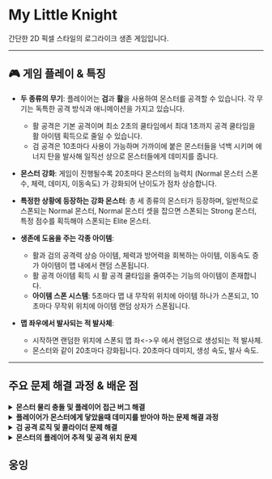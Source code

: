 # My Little Knight

간단한 2D 픽셀 스타일의 로그라이크 생존 게임입니다.

---
## 🎮 게임 플레이 & 특징

- **두 종류의 무기**: 플레이어는 **검**과 **활**을 사용하여 몬스터를 공격할 수 있습니다. 각 무기는 독특한 공격 방식과 애니메이션을 가지고 있습니다.
  - 활 공격은 기본 공격이며 최소 2초의 쿨타임에서 최대 1초까지 공격 쿨타임을 활 아이템 획득으로 줄일 수 있습니다.
  - 검 공격은 10초마다 사용이 가능하며 가까이에 붙은 몬스터들을 넉백 시키며 에너지 탄을 발사해 일직선 상으로 몬스터들에게 데미지를 줍니다. 

- **몬스터 강화**: 게임이 진행될수록 20초마다 몬스터의 능력치 (Normal 몬스터 스폰 수, 체력, 데미지, 이동속도) 가 강화되어 난이도가 점차 상승합니다.
  
- **특정한 상황에 등장하는 강화 몬스터**: 총 세 종류의 몬스터가 등장하며, 일반적으로 스폰되는 Normal 몬스터, Normal 몬스터 셋을 잡으면 스폰되는 Strong 몬스터, 특정 점수를 획득해야 스폰되는 Elite 몬스터.

- **생존에 도움을 주는 각종 아이템**:
  - 활과 검의 공격력 상승 아이템, 체력과 방어력을 회복하는 아이템, 이동속도 증가 아이템이 맵 내에서 랜덤 스폰됩니다.
  - 활 공격 아이템 획득 시 활 공격 쿨타임을 줄여주는 기능의 아이템이 존재합니다.
  - **아이템 스폰 시스템**: 5초마다 맵 내 무작위 위치에 아이템 하나가 스폰되고, 10초마다 무작위 위치에 아이템 랜덤 상자가 스폰됩니다.

- **맵 좌우에서 발사되는 적 발사체**:
  - 시작하면 랜덤한 위치에 스폰되 맵 좌<->우 에서 랜덤으로 생성되는 적 발사체.
  - 몬스터와 같이 20초마다 강화됩니다. 20초마다 데미지, 생성 속도, 발사 속도.

---


##  주요 문제 해결 과정 & 배운 점

<details>
<summary><b>몬스터 물리 충돌 및 플레이어 접근 버그 해결</b></summary>
<br/>


### 문제점

- 몬스터끼리 서로 겹치는 현상 발생
- 몬스터가 플레이어에게 다가가지 못하고, 보이지 않는 벽에 막히는 현상 발생
- 플레이어가 타일맵 밖으로 나가는 현상 발생

### 원인 분석

- **콜라이더 설정 오류**: 몬스터 프리팹에 콜라이더가 하나뿐이라 물리적인 충돌 처리가 부족했습니다. 또한, 플레이어의 자식 오브젝트인 `SwordPoint`의 콜라이더 속성이 잘못 설정되어 몬스터에게 접근하지 못하게 막는 '벽' 역할을 했습니다.
    ![몬스터가 플레이어에게 닿지 못함](https://github.com/trst3385/MyLittleKnight/blob/main/Image/Monster.Bug.gif?raw=true)<br><br><br>
- **다중 역할 충돌**: 플레이어에게 콜라이더가 하나만 있어, 벽에 부딪히는 물리적 충돌과 몬스터와 겹치는 감지 역할을 동시에 수행할 수 없었습니다.

### 해결 과정

1.  **몬스터 프리팹 수정**:
    - `Box Collider 2D`를 추가하여 물리 충돌용과 감지용 콜라이더의 역할을 분리했습니다.
    - 기존 콜라이더는 몬스터 감지용(`Is Trigger` 켬), 새로 추가한 콜라이더는 몬스터 간 물리 충돌용(`Is Trigger` 끔)으로 설정했습니다.
      
2.  **플레이어 콜라이더 역할 분리**:
    - **물리 충돌용 콜라이더**(`Is Trigger` 끔)와 **몬스터 감지용 콜라이더**(`Is Trigger` 켬)를 따로 만들어 각 역할에 맞게 설정했습니다.
      
3.  **레이어 설정**:
    - `Layer Collision Matrix`를 활용하여 플레이어 레이어와 몬스터 레이어의 충돌을 비활성화해 의도하지 않은 물리적 상호작용을 방지했습니다.
      
4.  **`SwordPoint` 수정**:
    - `SwordPoint`의 `Is Trigger`를 `켜짐` 상태로 변경하여, 물리적인 충돌을 일으키지 않고 감지 영역 역할만 하도록 수정했습니다.

### 배운 점

- 유니티의 **콜라이더 역할 분리**와 **`Is Trigger` 속성의 정확한 활용법**을 이해했습니다.
- **Layer Collision Matrix**를 사용하여 복잡한 물리 상호작용을 체계적으로 관리하는 방법을 익혔습니다.
- 하나의 컴포넌트가 여러 역할을 동시에 수행할 때 발생할 수 있는 문제점을 파악하고, 최적화하는 방법을 배웠습니다.

</details>


<details>
<summary><b>플레이어가 몬스터에게 닿았을때 데미지를 받아야 하는 문제 해결 과정</b></summary>
<br/>

### 문제점

- **Layer Collision Matrix 충돌 문제**: 몬스터와 플레이어 간 충돌을 감지하기 위해 Layer Collision Matrix를 켜면, 몬스터와 플레이어의 콜라이더들이 의도하지 않은 물리적 상호작용을 일으켰습니다. 예를 들어, 플레이어의 이동용 콜라이더와 몬스터의 콜라이더가 겹쳐서 플레이어가 타일맵 경계를 뚫고 나가는 버그가 발생했습니다.

### 원인 분석
### 해결 과정
### 배운 점

</details>


<details>
<summary><b>검 공격 로직 및 콜라이더 문제 해결</b></summary>
<br/>

### 문제점

- `OnTriggerEnter2D` 이벤트 방식의 한계: 몬스터가 이미 공격 범위(콜라이더) 안에 있을 경우, 공격이 감지되지 않아 데미지를 줄 수 없었습니다.
- **콜라이더 역할 충돌**: 검 공격용 콜라이더가 물리적 충돌 역할까지 수행하면서, 몬스터가 플레이어에게 접근하지 못하게 막는 '벽' 역할을 했습니다.


### 원인 분석

- `OnTriggerEnter2D` 이벤트는 콜라이더에 **'처음 진입하는 순간'**에만 발생합니다. 따라서 몬스터가 이미 콜라이더 내부에 있는 상태에서는 공격 이벤트가 호출되지 않아 데미지를 줄 수 없었습니다.

### 해결 과정

1.  **공격 방식 변경**: `OnTriggerEnter2D` 이벤트 방식 대신, 검을 휘두르는 **애니메이션 이벤트**에서 `Physics2D.OverlapBoxAll` 함수를 직접 호출하는 방식으로 변경했습니다.  
    - **OnTriggerEnter2D = 콜라이더에 '진입' 하는 순간 한 번만 작동, OverlapBoxAll = 특정 순간에 '스냅샷' 을 찍듯 범위 안의 모든 콜라이더들을 감지. 그래서 검이 휘둘러지는 그 순간에 공격 범위에 있는 모든 적에게 데미지를 줄 수 있다** 
2.  **공격 대상 감지**: `Physics2D.OverlapBoxAll`을 사용하여 특정 순간(애니메이션 프레임)에 검의 공격 범위 내에 있는 **모든** `Collider2D`를 감지하도록 구현했습니다.
3.  **적 필터링**:  public string EnemyTag = "Enemy" 변수를 선언,  감지된 콜라이더들 중 `hitCollider.CompareTag(EnemyTag)`를 통해 **"Enemy" 태그** 가 붙은 오브젝트만 공격 대상으로 필터링하여 데미지를 적용했습니다.
4.  **넉백 로직 구현**: 적에게 데미지를 주는 동시에, **넉백 벡터**를 계산하여 적이 공격 방향으로 밀려나도록 `TakeKnockback` 함수를 호출했습니다.

### 배운 점

- **유니티 API 선택의 중요성**: 상황에 따라 `OnTriggerEnter`와 같은 이벤트 방식보다 `Physics2D.OverlapBoxAll`과 같이 직접 물리 감지를 수행하는 방식이 더 효율적일 수 있다는 것을 깨달았습니다.
- **코드 직관성 및 효율성**: `Tag`를 활용한 필터링 방식은 코드 가독성을 높이고, 특정 대상만을 효율적으로 공격하는 데 매우 효과적이었습니다.

</details>


<details>
<summary><b>몬스터의 플레이어 추적 및 공격 위치 문제</b></summary>
<br/>


### 문제점

- 몬스터가 플레이어를 추적하고 공격할 때, 플레이어의 몸통 중앙에 도착한 후 공격을 해야 했으나, 몬스터가 플레이어의 머리 위에서 공격하는 시각적 문제가 발생. 몬스터 크기가 클수록 더욱 위에서 멈추고 공격을 하던 문제 발생.

### 원인 분석

- **피벗(Pivot)과 콜라이더(Collider)의 불일치**: 다운받은 에셋의 크기를 조절하면서 몬스터와 플레이어의 피벗 위치와 콜라이더의 중심이 정확히 일치하지 않아 발생한 문제. 몬스터가 플레이어의 피벗(transform.position)을 추적하면서 몸통이 아닌 머리 위에서 멈추게 되었음.
- **거리 기반 공격 로직**: 몬스터의 공격이 시각적으로는 닿지 않았지만, 코드상으로는 이미 공격 범위 안에 들어와 있다고 판단하여 데미지를 입히는 논리적 오류가 있었음.

### 해결 과정

1.  **플레이어의 몸통 중앙 위치를 반환하는 함수 구현**:
   - `Player` 스크립트에 `GetCenterPosition()` 함수를 추가하고, 플레이어의 `BoxCollider2D`의 `bounds.center`를 반환하도록 구현.
     
2.  **몬스터 추적 목표 수정**:
   - `Enemy.cs` 스크립트에서 플레이어의 `transform.position` 대신 `playerScript.GetCenterPosition()`을 사용하여 몬스터의 추적 목표 위치를 플레이어의 몸통 중앙으로 변경.
     
3.  **수동 위치 보정**:
   - `Enemy.cs`에 `playerTargetOffsetY` 변수를 추가하여 몬스터의 Y축 위치를 수동으로 인스펙터에서 조절할 수 있게 함.
   - `FixedUpdate` 함수에서(물리 계산 로직이 Update보다 더욱 효과적) `playerCenterPosition.y += playerTargetOffsetY;` 코드를 통해 몬스터가 플레이어의 몸통 중앙보다 약간 아래 지점을 목표로 삼도록 수정.

### 배운 점

- **피벗(Pivot)과 콜라이더(Collider)**의 정확한 역할을 이해했습니다. 시각적인 모습뿐만 아니라, 물리적 충돌 영역과 오브젝트의 기준점을 따로 관리해야 함을 배웠습니다.
- **`bounds.center`**와 같은 API를 활용하여 오브젝트의 특정 영역에 대한 정보를 가져오는 방법을 익혔습니다.
- 문제의 근본적인 원인을 파악하고, 그에 맞는 **유연한 논리적인 해결책**을 코드로 구현하는 능력을 키웠습니다.

</details>



##  웅잉

